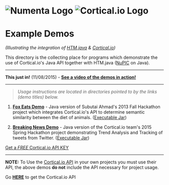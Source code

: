 # ![Numenta Logo](http://numenta.org/images/numenta-icon128.png) ![Cortical.io Logo](https://avatars0.githubusercontent.com/u/7721887?v=3&amp;s=200)
# Example Demos
_(Illustrating the integration of [HTM.java](https://github.com/numenta/htm.java) & [Cortical.io](http://cortical.io))_

This directory is the collecting place for programs which demonstrate the use of Cortical.io's Java API together with HTM.java ([NuPIC](https://github.com/numenta/nupic) on Java). 

***

**This just in!** (11/08/2015) - [**See a video of the demos in action!**](https://www.youtube.com/watch?v=Y3p02cbdUas)

***

> _Usage instructions are located in directories pointed to by the links (demo titles) below._

1. [**Fox Eats Demo**](https://github.com/numenta/htm.java-examples/tree/master/src/main/java/org/numenta/nupic/examples/cortical_io/foxeats) - Java version of Subutai Ahmad's 2013 Fall Hackathon project which integrates Cortical.io's API to determine semantic similarity between the diet of animals. ([Executable Jar](http://cognitionmission.com/FoxEatsDemo.jar))

2. [**Breaking News Demo**](https://github.com/numenta/htm.java-examples/tree/master/src/main/java/org/numenta/nupic/examples/cortical_io/breakingnews) - Java version of the Cortical.io team's 2015 Spring Hackathon project demonstrating Trend Analysis and Tracking of tweets from Twitter. ([Executable Jar](http://cognitionmission.com/breaking-news-demo-1.0.0.jar))

[Get a _FREE_ Cortical.io API KEY](http://www.cortical.io/resources_apikey.html)

***

**NOTE:** To Use the [Cortical.io API](https://github.com/cortical-io/java-client-sdk) in your own projects you must use their API, the above demos **do not** include the API necessary for project usage. 

Go [**HERE**](https://github.com/cortical-io/java-client-sdk) to get the Cortical.io API 
